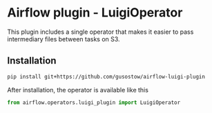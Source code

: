 # Airflow plugin - LuigiOperator

This plugin includes a single operator that makes it easier to pass intermediary files between tasks on S3.

## Installation

```bash
pip install git+https://github.com/gusostow/airflow-luigi-plugin
```

After installation, the operator is available like this
```python
from airflow.operators.luigi_plugin import LuigiOperator
```
